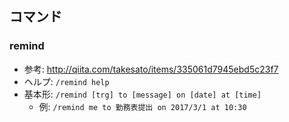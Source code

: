 ## コマンド
### remind
- 参考: http://qiita.com/takesato/items/335061d7945ebd5c23f7
- ヘルプ: `/remind help`
- 基本形: `/remind [trg] to [message] on [date] at [time]`
	- 例: `/remind me to 勤務表提出 on 2017/3/1 at 10:30`
